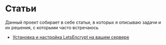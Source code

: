 # Статьи
Данный проект собирает в себе статьи, в которых я описываю задачи и их решения, с которыми часто встречаюсь

- [Установка и настройка LetsEncrypt на вашем сервере](pages/letsencrypt/README.md)